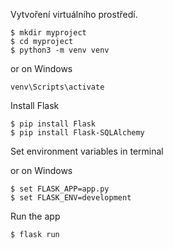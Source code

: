 Vytvoření virtuálního prostředí.

```console
$ mkdir myproject
$ cd myproject
$ python3 -m venv venv
```

or on Windows
```console
venv\Scripts\activate
```

Install Flask
```console
$ pip install Flask
$ pip install Flask-SQLAlchemy
```

Set environment variables in terminal

or on Windows
```console
$ set FLASK_APP=app.py
$ set FLASK_ENV=development
```

Run the app
```console
$ flask run
```